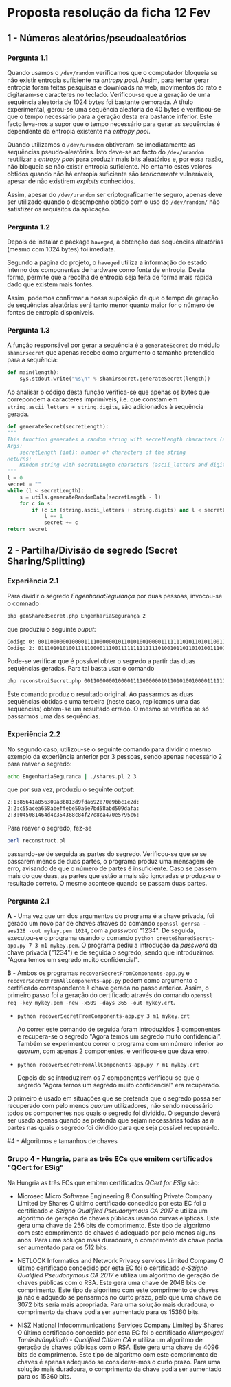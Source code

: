 # Proposta resolução da ficha 12 Fev

## 1 - Números aleatórios/pseudoaleatórios

### Pergunta 1.1 
Quando usamos o `/dev/random` verificamos que o computador bloqueia se não existir entropia suficiente na _entropy pool_. Assim, para tentar gerar entropia foram feitas pesquisas e downloads na web, movimentos do rato e digitaram-se caracteres no teclado. Verificou-se que a geração de uma sequência aleatória de 1024 bytes foi bastante demorada. A título experimental, gerou-se uma sequência aleatória de 40 bytes e verificou-se que o tempo necessário para a geração desta era bastante inferior. Este facto leva-nos a supor que o tempo necessário para gerar as sequências é dependente da entropia existente na _entropy pool_.

Quando utilizamos o `/dev/urandom` obtiveram-se imediatamente as sequências pseudo-aleatórias. Isto deve-se ao facto do `/dev/urandom` reutilizar a _entropy pool_ para produzir mais bits aleatórios e, por essa razão, não bloqueia se não existir entropia suficiente.
No entanto estes valores obtidos quando não há entropia suficiente são _teoricamente_ vulneráveis, apesar de não existirem _exploits_ conhecidos.

Assim, apesar do `/dev/urandom` ser criptograficamente seguro, apenas deve ser utilizado quando o desempenho obtido com o uso do `/dev/random/` não satisfizer os
requisitos da aplicação.

### Pergunta 1.2

Depois de instalar o package `haveged`, a obtenção das sequências aleatórias (mesmo com 1024 bytes) foi imediata.

Segundo a página do projeto, o `haveged` utiliza a informação do estado interno dos componentes de hardware como fonte de entropia. Desta forma, permite que a recolha de entropia seja feita de forma mais rápida dado que existem mais fontes.

Assim, podemos confirmar a nossa suposição de que o tempo de geração de sequências aleatórias será tanto menor quanto maior for o número de fontes de entropia disponiveis.

### Pergunta 1.3

A função responsável por gerar a sequência é a `generateSecret` do módulo `shamirsecret` que apenas recebe como argumento o tamanho pretendido para a sequência:  

```python
def main(length):
    sys.stdout.write("%s\n" % shamirsecret.generateSecret(length))
```

Ao analisar o código desta função verifica-se que apenas os bytes que correpondem a caracteres imprimíveis, i.e. que constam em `string.ascii_letters + string.digits`, são adicionados à sequência gerada.

```Python
def generateSecret(secretLength):
"""
This function generates a random string with secretLength characters (ascii_letters and digits).
Args:
    secretLength (int): number of characters of the string
Returns:
    Random string with secretLength characters (ascii_letters and digits)
"""
l = 0
secret = ""
while (l < secretLength):
    s = utils.generateRandomData(secretLength - l)
    for c in s:
        if (c in (string.ascii_letters + string.digits) and l < secretLength): # printable character
            l += 1
            secret += c
return secret
```



## 2 - Partilha/Divisão de segredo (Secret Sharing/Splitting)

### Experiência 2.1
Para dividir o segredo _EngenhariaSegurança_ por duas pessoas, invocou-se o comnado
```bash
php genSharedSecret.php EngenhariaSegurança 2
```
que produziu o seguinte _ouput_:
```bash
Codigo 0: 0011000000100001111000000101101010010000111111101011010110011110011101001110101011010000111111101110110011110100000111010001101101111100100000011000110011011100 
Codigo 2: 0111010101001111100001110011111111111110100101101101010011101100000111011000101110000011100110111000101110000001011011110111101000010010010000100010101110111101
```
Pode-se verificar que é possível obter o segredo a partir das duas sequências geradas. Para tal basta usar o comando 
```bash
php reconstroiSecret.php 0011000000100001111000000101101010010000111111101011010110011110011101001110101011010000111111101110110011110100000111010001101101111100100000011000110011011100 0111010101001111100001110011111111111110100101101101010011101100000111011000101110000011100110111000101110000001011011110111101000010010010000100010101110111101
```
Este comando produz o resultado original. Ao passarmos as duas sequências obtidas e uma terceira (neste caso, replicamos uma das sequências) obtem-se um resultado errado. O mesmo se verifica se só passarmos uma das sequências.

### Experiência 2.2
No segundo caso, utilizou-se o seguinte comando para dividir o mesmo exemplo da experiência anterior por 3 pessoas, sendo apenas necessário 2 para reaver o segredo:
```bash
echo EngenhariaSeguranca | ./shares.pl 2 3 
```
que por sua vez, produziu o seguinte _output_:
```bash
2:1:85641a056309a8b813d9fda692e70e9bbc1e2d:
2:2:c55acea658abeffebe50a6e7bd58abd509dafa:
2:3:045081464d4c354368c84f27e8ca470e5795c6:
```
Para reaver o segredo, fez-se
```bash
perl reconstruct.pl
```
passando-se de seguida as partes do segredo. Verificou-se que se se passarem menos de duas partes, o programa produz uma mensagem de erro, avisando de que o número de partes é insuficiente. Caso se passem mais do que duas, as partes que estão a mais são ignoradas e produz-se o resultado correto. O mesmo acontece quando se passam duas partes. 

### Pergunta 2.1

**A** - Uma vez que um dos argumentos do programa é a chave privada, foi gerado um novo par de chaves através do comando ```openssl genrsa -aes128 -out mykey.pem 1024```, com a _password_ "1234". De seguida, executou-se o programa usando o comando ```python createSharedSecret-app.py 7 3 m1 mykey.pem```. O programa pediu a introdução da _password_ da chave privada ("1234") e de seguida o segredo, sendo que introduzimos: "Agora temos um segredo muito confidencial".

**B** - Ambos os programas ```recoverSecretFromComponents-app.py``` e ```recoverSecretFromAllComponents-app.py``` pedem como argumento o certificado correspondente à chave gerada no passo anterior. Assim, o primeiro passo foi a geração do certificado através do comando ```openssl req -key mykey.pem -new -x509 -days 365 -out mykey.crt```.

- ```python recoverSecretFromComponents-app.py 3 m1 mykey.crt```

  Ao correr este comando de seguida foram introduzidos 3 componentes e recupera-se o segredo "Agora temos um segredo muito confidencial". Também se experimentou correr o programa com um número inferior ao _quorum_, com apenas 2 componentes, e verificou-se que dava erro. 

- ```python recoverSecretFromAllComponents-app.py 7 m1 mykey.crt```

  Depois de se introduzirem os 7 componentes verificou-se que o segredo "Agora temos um segredo muito confidencial" era recuperado. 

O primeiro é usado em situações que se pretenda que o segredo possa ser recuperado com pelo menos _quorum_ utilizadores, não sendo necessário todos os componentes nos quais o segredo foi dividido. O segundo deverá ser usado apenas quando se pretenda que sejam necessárias todas as _n_ partes nas quais o segredo foi dividido para que seja possível recuperá-lo.




#4 - Algoritmos e tamanhos de chaves
### Grupo 4 - Hungria, para as três ECs que emitem certificados "QCert for ESig"

Na Hungria as três ECs que emitem certificados _QCert for ESig_ são:
* Microsec Micro Software Engineering & Consulting Private Company Limited by Shares
    O último certificado concedido por esta EC foi o certificado _e-Szigno Qualified Pseudonymous CA 2017_ e utiliza um algoritmo de geração de chaves públicas usando curvas elipticas. Este gera uma chave de 256 bits de comprimento. Este tipo de algoritmo com este comprimento de chaves é adequado por pelo menos alguns anos. Para uma solução mais duradoura, o comprimento da chave podia ser aumentado para os 512 bits.

* NETLOCK Informatics and Network Privacy services Limited Company
    O último certificado concedido por esta EC foi o certificado _e-Szigno Qualified Pseudonymous CA 2017_ e utiliza um algoritmo de geração de chaves públicas com o RSA. Este gera uma chave de 2048 bits de comprimento. Este tipo de algoritmo com este comprimento de chaves já não é adquado se pensarmos no curto prazo, pelo que uma chave de 3072 bits seria mais apropriada. Para uma solução mais duradoura, o comprimento da chave podia ser aumentado para os 15360 bits.

* NISZ National Infocommunications Services Company Limited by Shares
 O último certificado concedido por esta EC foi o certificado _Állampolgári Tanúsítványkiadó - Qualified Citizen CA_ e utiliza um algoritmo de geração de chaves públicas com o RSA. Este gera uma chave de 4096 bits de comprimento. Este tipo de algoritmo com este comprimento de chaves é apenas adequado se considerar-mos o curto prazo. Para uma solução mais duradoura, o comprimento da chave podia ser aumentado para os 15360 bits.
